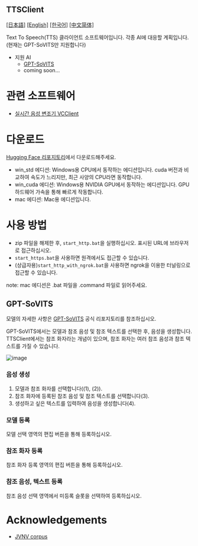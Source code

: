 TTSClient
---
  [[日本語]](./README.md) [[English]](./README_en.md) [[한국어]](./README_ko.md) [[中文简体]](./README_cn.md)

Text To Speech(TTS) 클라이언트 소프트웨어입니다.
각종 AI에 대응할 계획입니다. (현재는 GPT-SoVITS만 지원합니다)

- 지원 AI
  - [GPT-SoVITS](https://github.com/RVC-Boss/GPT-SoVITS)
  - coming soon...

# 관련 소프트웨어
- [실시간 음성 변조기 VCClient](https://github.com/w-okada/voice-changer)

# 다운로드
[Hugging Face 리포지토리](https://huggingface.co/wok000/ttsclient000/tree/main)에서 다운로드해주세요.

- win_std 에디션: Windows용 CPU에서 동작하는 에디션입니다. cuda 버전과 비교하여 속도가 느리지만, 최근 사양의 CPU라면 동작합니다.
- win_cuda 에디션: Windows용 NVIDIA GPU에서 동작하는 에디션입니다. GPU 하드웨어 가속을 통해 빠르게 작동합니다.
- mac 에디션: Mac용 에디션입니다.

# 사용 방법
- zip 파일을 해제한 후, `start_http.bat`을 실행하십시오. 표시된 URL에 브라우저로 접근하십시오.
- `start_https.bat`을 사용하면 원격에서도 접근할 수 있습니다.
- (상급자용)`start_http_with_ngrok.bat`을 사용하면 ngrok을 이용한 터널링으로 접근할 수 있습니다.

note: mac 에디션은 .bat 파일을 .command 파일로 읽어주세요.

## GPT-SoVITS

모델의 자세한 사항은 [GPT-SoVITS](https://github.com/RVC-Boss/GPT-SoVITS) 공식 리포지토리를 참조하십시오.

GPT-SoVITS에서는 모델과 참조 음성 및 참조 텍스트를 선택한 후, 음성을 생성합니다. TTSClient에서는 참조 화자라는 개념이 있으며, 참조 화자는 여러 참조 음성과 참조 텍스트를 가질 수 있습니다.

![image](https://github.com/user-attachments/assets/032a65ed-b9d5-4f8a-8efe-73bd10b66593)

### 음성 생성

1. 모델과 참조 화자를 선택합니다((1), (2)).
2. 참조 화자에 등록된 참조 음성 및 참조 텍스트를 선택합니다(3).
3. 생성하고 싶은 텍스트를 입력하여 음성을 생성합니다(4).

### 모델 등록

모델 선택 영역의 편집 버튼을 통해 등록하십시오.

### 참조 화자 등록

참조 화자 등록 영역의 편집 버튼을 통해 등록하십시오.

### 참조 음성, 텍스트 등록

참조 음성 선택 영역에서 미등록 슬롯을 선택하여 등록하십시오.

# Acknowledgements
- [JVNV corpus](https://sites.google.com/site/shinnosuketakamichi/research-topics/jvnv_corpus)